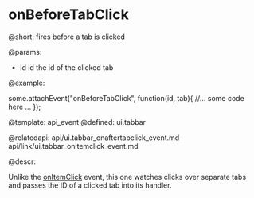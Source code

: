 onBeforeTabClick
=============


@short:
	fires before a tab is clicked

@params:
- id		id		the id of the clicked tab

@example: 
	
some.attachEvent("onBeforeTabClick", function(id, tab){
    //... some code here ... 
});

@template:	api_event
@defined:	ui.tabbar

@relatedapi:
	api/ui.tabbar_onaftertabclick_event.md
    api/link/ui.tabbar_onitemclick_event.md
	
@descr:

Unlike the [onItemClick](api/link/ui.tabbar_onitemclick_event.md) event, this one watches clicks over separate tabs and passes the ID of a clicked tab into its handler. 


